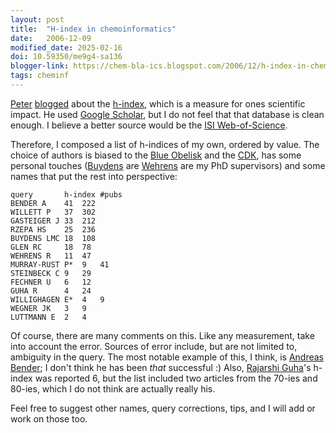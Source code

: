 ```yaml
---
layout: post
title:  "H-index in chemoinformatics"
date:   2006-12-09
modified_date: 2025-02-16
doi: 10.59350/me9g4-sa136
blogger-link: https://chem-bla-ics.blogspot.com/2006/12/h-index-in-chemoinformatics.html
tags: cheminf
---
```


[Peter](http://wwmm.ch.cam.ac.uk/blogs/murrayrust/) [blogged](http://wwmm.ch.cam.ac.uk/blogs/murrayrust/?p=209) about the
[h-index](http://en.wikipedia.org/wiki/H-index), which is a measure for ones scientific impact. He used
[Google Scholar](http://scholar.google.com/), but I do not feel that that database is clean enough. I believe a better
source would be the [ISI Web-of-Science](http://portal.isiknowledge.com/portal.cgi?DestApp=WOS&Func=Frame).

Therefore, I composed a list of h-indices of my own, ordered by value. The choice of authors is biased to the
[Blue Obelisk](http://www.blueobelisk.org/) and the [CDK](http://cdk.sf.net/), has some personal touches
([Buydens](http://www.cac.science.ru.nl/people/lbuydens/) are [Wehrens](http://www.cac.science.ru.nl/people/rwehrens/)
are my PhD supervisors) and some names that put the rest into perspective:

```
query		h-index	#pubs
BENDER A	41	222
WILLETT P	37	302
GASTEIGER J	33	212
RZEPA HS	25	236
BUYDENS LMC	18	108
GLEN RC		18	78
WEHRENS R	11	47
MURRAY-RUST P*	9	41
STEINBECK C	9	29
FECHNER U	6	12
GUHA R		4	24
WILLIGHAGEN E*	4	9
WEGNER JK	3	9
LUTTMANN E	2	4
```

Of course, there are many comments on this. Like any measurement, take into account the error. Sources of error
include, but are not limited to, ambiguity in the query. The most notable example of this, I think, is
[Andreas Bender](http://andygoesus.blogspot.com/); I don't think he has been *that* successful :) Also,
[Rajarshi Guha](http://cheminfo.informatics.indiana.edu/~rguha/)'s h-index was reported 6, but the list included
two articles from the 70-ies and 80-ies, which I do not think are actually really his.

Feel free to suggest other names, query corrections, tips, and I will add or work on those too.
